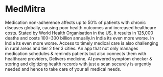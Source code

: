 
# MedMitra

Medication non-adherence affects up to 50% of patients with chronic diseases globally, causing poor health outcomes and increased healthcare costs. Stated by World Health Organisation in the US, it results in 125,000 deaths and costs $100-$300 billion annually.In India its even more worse.
In India its even more worse. Access to timely medical care is also challenging in rural areas and tier 2 tier 3 cities.
An app that not only manages medication schedules & reminds patients but also connects them with healthcare providers, Delivers medicine, AI powered symptom checker & storing and digitizing health records with just a scan securely is urgently needed and hence to take care of your all medical needs.
